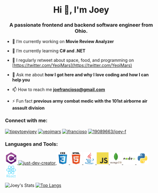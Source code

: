 <h1 align="center">Hi 👋, I'm Joey</h1>
<h3 align="center">A passionate frontend and backend software engineer from Ohio.</h3>

- 🔭 I’m currently working on **Movie Review Analyzer**

- 🌱 I’m currently learning **C# and .NET**

<!--👨‍💻 All of my projects are available at [https://codepen.io/tippytoeyjoey](https://codepen.io/tippytoeyjoey)-->

- 📝 I regularly retweet about space, food, and programming on [https://twitter.com/YeojMars](https://twitter.com/YeojMars)

- 💬 Ask me about **how I got here and why I love coding and how I can help you**

- 📫 How to reach me **joefrancioso@gmail.com**

- ⚡ Fun fact **previous army combat medic with the 101st airborne air assault division**




<h3 align="left">Connect with me:</h3>
<p align="left">
<a href="https://codepen.io/tippytoeyjoey" target="blank"><img align="center" src="https://raw.githubusercontent.com/rahuldkjain/github-profile-readme-generator/master/src/images/icons/Social/codepen.svg" alt="tippytoeyjoey" height="30" width="40" /></a>
<a href="https://twitter.com/yeojmars" target="blank"><img align="center" src="https://raw.githubusercontent.com/rahuldkjain/github-profile-readme-generator/master/src/images/icons/Social/twitter.svg" alt="yeojmars" height="30" width="40" /></a>
<a href="https://linkedin.com/in/jfrancioso" target="blank"><img align="center" src="https://raw.githubusercontent.com/rahuldkjain/github-profile-readme-generator/master/src/images/icons/Social/linked-in-alt.svg" alt="jfrancioso" height="30" width="40" /></a>
<a href="https://stackoverflow.com/users/19089663/joey-f" target="blank"><img align="center" src="https://raw.githubusercontent.com/rahuldkjain/github-profile-readme-generator/master/src/images/icons/Social/stack-overflow.svg" alt="19089663/joey-f" height="30" width="40" /></a>
</p>




<h3 align="left">Languages and Tools:</h3>
<p align="left"> <a href="https://www.w3schools.com/css/" target="_blank" rel="noreferrer"> <img src="https://raw.githubusercontent.com/devicons/devicon/master/icons/csharp/csharp-original.svg" alt="csharp" width="40" height="40"/> <img align="center" src="https://cdn.jsdelivr.net/npm/simple-icons@3.0.1/icons/codepen.svg" alt="just-dev-creator" height="30" width="40" /> <img src="https://raw.githubusercontent.com/devicons/devicon/master/icons/css3/css3-original-wordmark.svg" alt="css3" width="40" height="40"/> </a> <a href="https://www.w3.org/html/" target="_blank" rel="noreferrer"> <img src="https://raw.githubusercontent.com/devicons/devicon/master/icons/html5/html5-original-wordmark.svg" alt="html5" width="40" height="40"/> </a> <a href="https://www.java.com" target="_blank" rel="noreferrer"> <img src="https://raw.githubusercontent.com/devicons/devicon/master/icons/java/java-original.svg" alt="java" width="40" height="40"/> </a> <a href="https://developer.mozilla.org/en-US/docs/Web/JavaScript" target="_blank" rel="noreferrer"> <img src="https://raw.githubusercontent.com/devicons/devicon/master/icons/javascript/javascript-original.svg" alt="javascript" width="40" height="40"/> </a> <a href="https://www.mongodb.com/" target="_blank" rel="noreferrer"> <img src="https://raw.githubusercontent.com/devicons/devicon/master/icons/mongodb/mongodb-original-wordmark.svg" alt="mongodb" width="40" height="40"/> </a> <a href="https://nodejs.org" target="_blank" rel="noreferrer"> <img src="https://raw.githubusercontent.com/devicons/devicon/master/icons/nodejs/nodejs-original-wordmark.svg" alt="nodejs" width="40" height="40"/> </a> <a href="https://www.python.org" target="_blank" rel="noreferrer"> <img src="https://raw.githubusercontent.com/devicons/devicon/master/icons/python/python-original.svg" alt="python" width="40" height="40"/> </a> <a href="https://reactjs.org/" target="_blank" rel="noreferrer"> <img src="https://raw.githubusercontent.com/devicons/devicon/master/icons/react/react-original-wordmark.svg" alt="react" width="40" height="40"/> </a> 

![Joey's Stats](https://github-readme-stats.vercel.app/api?username=Jfrancioso&theme=dracula)
 [![Top Langs](https://github-readme-stats.vercel.app/api/top-langs/?username=Jfrancioso)](https://github.com/Jfrancioso/github-readme-stats)
</p>

